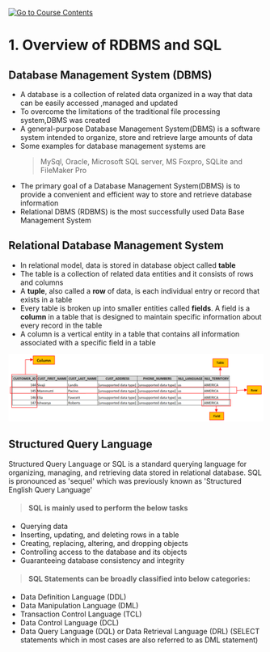 <!--
![Screenshot of a comment on a GitHub issue showing an image, added in the Markdown, of an Octocat smiling and raising a tentacle.](/01.%20basic-sql/images/go-back-arrow.png?raw=true)
-->

[![Go to Course Contents](https://raster.shields.io/badge/Go_To-Course_Contents-green)](/01.%20basic-sql/README.md)



# 1. Overview of RDBMS and SQL

## Database Management System (DBMS)
- A database is a collection of related data organized in a way that data can
be easily accessed ,managed and updated
- To overcome the limitations of the traditional file processing system,DBMS
was created
- A general-purpose Database Management System(DBMS) is a software
system intended to organize, store and retrieve large amounts of data
- Some examples for database management systems are
  > MySql, Oracle, Microsoft SQL server, MS Foxpro, SQLite and FileMaker Pro
- The primary goal of a Database Management System(DBMS) is to provide
a convenient and efficient way to store and retrieve database information
- Relational DBMS (RDBMS) is the most successfully used Data Base
Management System
## Relational Database Management System
- In relational model, data is stored in database object called **table**
- The table is a collection of related data entities and it consists of rows and
columns
- A **tuple**, also called a **row** of data, is each individual entry or record that
exists in a table
- Every table is broken up into smaller entities called **fields**. A field is a
**column** in a table that is designed to maintain specific information about
every record in the table
- A column is a vertical entity in a table that contains all information
associated with a specific field in a table

![images/rows-columns-fields.png](/01.%20basic-sql/images/rows-columns-fields.png?raw=true)

## Structured Query Language
Structured Query Language or SQL is a standard querying language for
organizing, managing, and retrieving data stored in relational database. SQL is
pronounced as 'sequel' which was previously known as 'Structured English Query
Language'

> #### SQL is mainly used to perform the below tasks
- Querying data
- Inserting, updating, and deleting rows in a table
- Creating, replacing, altering, and dropping objects
- Controlling access to the database and its objects
- Guaranteeing database consistency and integrity

> #### SQL Statements can be broadly classified into below categories:
- Data Definition Language (DDL)
- Data Manipulation Language (DML)
- Transaction Control Language (TCL)
- Data Control Language (DCL)
- Data Query Language (DQL) or Data Retrieval Language (DRL) (SELECT statements which in most cases are also referred to as DML statement)

